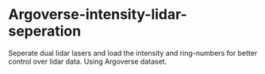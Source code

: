 # Argoverse-intensity-lidar-seperation

Seperate dual lidar lasers and load the intensity and ring-numbers for better control over lidar data. Using Argoverse dataset.
